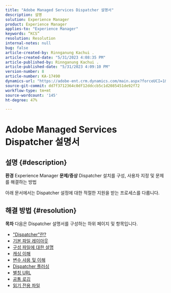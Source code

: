 ```yaml
---
title: "Adobe Managed Services Dispatcher 설명서"
description: 설명
solution: Experience Manager
product: Experience Manager
applies-to: "Experience Manager"
keywords: “KCS”
resolution: Resolution
internal-notes: null
bug: false
article-created-by: Rinnganung Kachui .
article-created-date: "5/31/2023 4:08:35 PM"
article-published-by: Rinnganung Kachui .
article-published-date: "5/31/2023 4:09:10 PM"
version-number: 8
article-number: KA-17490
dynamics-url: "https://adobe-ent.crm.dynamics.com/main.aspx?forceUCI=1&pagetype=entityrecord&etn=knowledgearticle&id=90941e64-cdff-ed11-8f6e-6045bd006d92"
source-git-commit: dd7f3712364c0df12ddccb5c1d2085451de92f72
workflow-type: tm+mt
source-wordcount: '145'
ht-degree: 47%

---
```


# Adobe Managed Services Dispatcher 설명서

## 설명 {#description}

<b>환경</b>
Experience Manager
<b>문제/증상</b>
Dispatcher 설치를 구성, 사용자 지정 및 문제를 해결하는 방법

아래 문서에서는 Dispatcher 설정에 대한 적절한 지원을 받는 프로세스를 다룹니다.


## 해결 방법 {#resolution}

<b>목차</b>
다음은 Dispatcher 설명서를 구성하는 하위 페이지 및 항목입니다.

- [&quot;Dispatcher&quot;란?](https://experienceleague.adobe.com/docs/experience-cloud-kcs/kbarticles/KA-17911.html)
- [기본 파일 레이아웃](https://experienceleague.adobe.com/docs/experience-cloud-kcs/kbarticles/KA-17502.html)
- [구성 파일에 대한 설명](https://experienceleague.adobe.com/docs/experience-cloud-kcs/kbarticles/KA-17477.html)
- [캐싱 이해](https://experienceleague.adobe.com/docs/experience-cloud-kcs/kbarticles/KA-17912.html)
- [변수 사용 및 이해](https://experienceleague.adobe.com/docs/experience-cloud-kcs/kbarticles/KA-17487.html)
- [Dispatcher 플러싱](https://experienceleague.adobe.com/docs/experience-cloud-kcs/kbarticles/KA-17493.html)
- [별칭 URL](https://experienceleague.adobe.com/docs/experience-cloud-kcs/kbarticles/KA-17463.html)
- [공통 로깅](https://experienceleague.adobe.com/docs/experience-cloud-kcs/kbarticles/KA-17914.html)
- [읽기 전용 파일](https://experienceleague.adobe.com/docs/experience-cloud-kcs/kbarticles/KA-17483.html)

